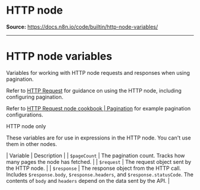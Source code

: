 # HTTP node

**Source:** https://docs.n8n.io/code/builtin/http-node-variables/

---

# HTTP node variables

Variables for working with HTTP node requests and responses when using pagination.

Refer to [HTTP Request](../../../integrations/builtin/core-nodes/n8n-nodes-base.httprequest/) for guidance on using the HTTP node, including configuring pagination.

Refer to [HTTP Request node cookbook | Pagination](../../cookbook/http-node/pagination/) for example pagination configurations.

HTTP node only

These variables are for use in expressions in the HTTP node. You can't use them in other nodes.

| Variable | Description |
| `$pageCount` | The pagination count. Tracks how many pages the node has fetched. |
| `$request` | The request object sent by the HTTP node. |
| `$response` | The response object from the HTTP call. Includes `$response.body`, `$response.headers`, and `$response.statusCode`. The contents of `body` and `headers` depend on the data sent by the API. |
